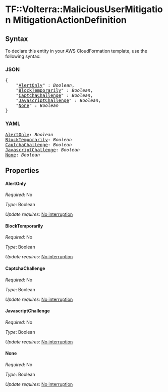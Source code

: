 # TF::Volterra::MaliciousUserMitigation MitigationActionDefinition

## Syntax

To declare this entity in your AWS CloudFormation template, use the following syntax:

### JSON

<pre>
{
    "<a href="#alertonly" title="AlertOnly">AlertOnly</a>" : <i>Boolean</i>,
    "<a href="#blocktemporarily" title="BlockTemporarily">BlockTemporarily</a>" : <i>Boolean</i>,
    "<a href="#captchachallenge" title="CaptchaChallenge">CaptchaChallenge</a>" : <i>Boolean</i>,
    "<a href="#javascriptchallenge" title="JavascriptChallenge">JavascriptChallenge</a>" : <i>Boolean</i>,
    "<a href="#none" title="None">None</a>" : <i>Boolean</i>
}
</pre>

### YAML

<pre>
<a href="#alertonly" title="AlertOnly">AlertOnly</a>: <i>Boolean</i>
<a href="#blocktemporarily" title="BlockTemporarily">BlockTemporarily</a>: <i>Boolean</i>
<a href="#captchachallenge" title="CaptchaChallenge">CaptchaChallenge</a>: <i>Boolean</i>
<a href="#javascriptchallenge" title="JavascriptChallenge">JavascriptChallenge</a>: <i>Boolean</i>
<a href="#none" title="None">None</a>: <i>Boolean</i>
</pre>

## Properties

#### AlertOnly

_Required_: No

_Type_: Boolean

_Update requires_: [No interruption](https://docs.aws.amazon.com/AWSCloudFormation/latest/UserGuide/using-cfn-updating-stacks-update-behaviors.html#update-no-interrupt)

#### BlockTemporarily

_Required_: No

_Type_: Boolean

_Update requires_: [No interruption](https://docs.aws.amazon.com/AWSCloudFormation/latest/UserGuide/using-cfn-updating-stacks-update-behaviors.html#update-no-interrupt)

#### CaptchaChallenge

_Required_: No

_Type_: Boolean

_Update requires_: [No interruption](https://docs.aws.amazon.com/AWSCloudFormation/latest/UserGuide/using-cfn-updating-stacks-update-behaviors.html#update-no-interrupt)

#### JavascriptChallenge

_Required_: No

_Type_: Boolean

_Update requires_: [No interruption](https://docs.aws.amazon.com/AWSCloudFormation/latest/UserGuide/using-cfn-updating-stacks-update-behaviors.html#update-no-interrupt)

#### None

_Required_: No

_Type_: Boolean

_Update requires_: [No interruption](https://docs.aws.amazon.com/AWSCloudFormation/latest/UserGuide/using-cfn-updating-stacks-update-behaviors.html#update-no-interrupt)

